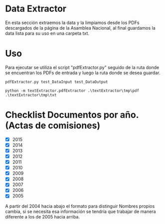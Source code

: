 ﻿# Data Extractor
En esta sección extraemos la data y la limpiamos desde los PDFs descargados de la página de la Asamblea Nacional, al final guardamos la data lista para su uso en una carpeta txt.
# Uso
Para ejecutar se utiliza el script "pdfExtractor.py" seguido de la ruta donde se encuentran los PDFs de entrada y luego la ruta donde se desea guardar. 

 

    pdfExtractor.py test_DataInput test_DataOutput

    python -m textExtractor.pdfExtractor .\textExtractor\tmp\pdf .\textExtractor\tmp\txt    




# Checklist Documentos por año. (Actas de comisiones)

 - [x] 2015
 - [x] 2014
 - [x] 2013
 - [x] 2012
 - [x] 2011
 - [x] 2010
 - [x] 2009
 - [x] 2008
 - [x] 2007
 - [x] 2006
 - [x] 2005
 
 A partir del 2004 hacia abajo el formato para distinguir Nombres propios cambia, si se necesita esa información se tendría que trabajar de manera diferente a los de 2005 hacia arriba. 


    
    


